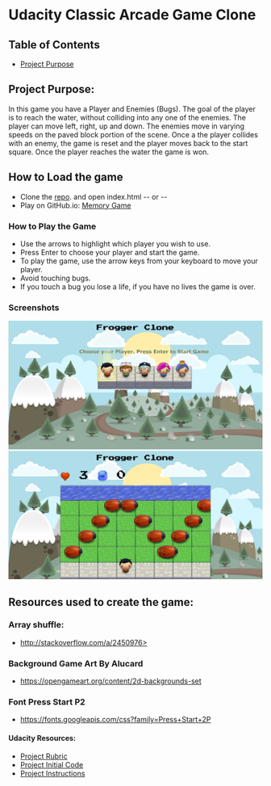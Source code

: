 # Udacity Classic Arcade Game Clone

## Table of Contents

* [Project Purpose](#project-purpose)

## Project Purpose:

In this game you have a Player and Enemies (Bugs). The goal of the player is to reach the water, without colliding into any one of the enemies. The player can move left, right, up and down. The enemies move in varying speeds on the paved block portion of the scene. Once a the player collides with an enemy, the game is reset and the player moves back to the start square. Once the player reaches the water the game is won.

## How to Load the game

- Clone the [repo](https://github.com/sidneypp/arcade-game.git). and open index.html -- or --
- Play on GitHub.io: [Memory Game](https://sidneypp.github.io/arcade-game/)

### How to Play the Game

- Use the arrows to highlight which player you wish to use.
- Press Enter to choose your player and start the game.
- To play the game, use the arrow keys from your keyboard to move your player.
- Avoid touching bugs.
- If you touch a bug you lose a life, if you have no lives the game is over.

### Screenshots

![Start Screen](screenshots/start-screen.png "start screen") 
![Game in Play](screenshots/play.png "Game in play")

## Resources used to create the game:

### Array shuffle:

- http://stackoverflow.com/a/2450976>

### Background Game Art By Alucard

- <https://opengameart.org/content/2d-backgrounds-set>

### Font Press Start P2

- <https://fonts.googleapis.com/css?family=Press+Start+2P>

#### Udacity Resources:

- [Project Rubric](https://review.udacity.com/#!/projects/2696458597/rubric)
- [Project Initial Code](https://github.com/udacity/frontend-nanodegree-arcade-game)
- [Project Instructions](https://docs.google.com/document/d/1v01aScPjSWCCWQLIpFqvg3-vXLH2e8_SZQKC8jNO0Dc/pub?embedded=true)

